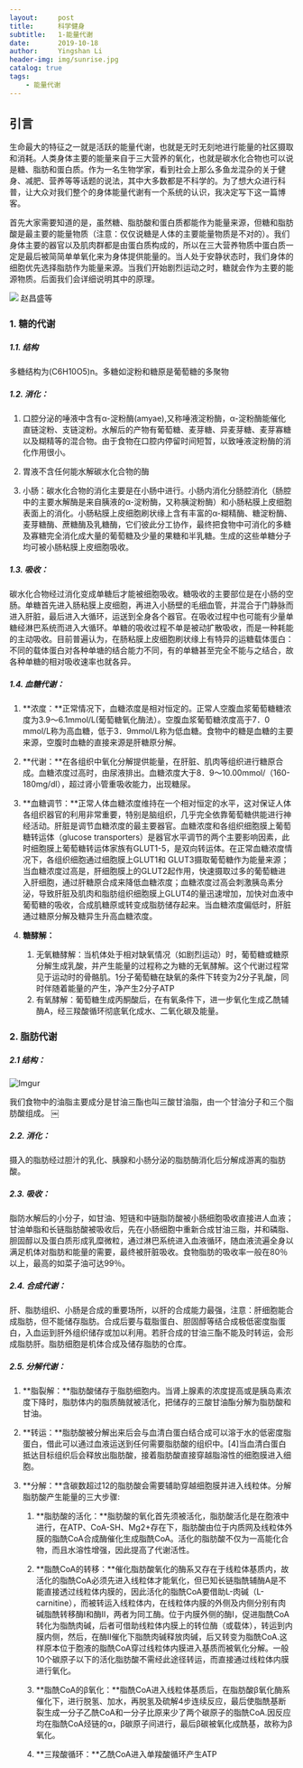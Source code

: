 ```yaml
---
layout:     post
title:      科学健身
subtitle:   1-能量代谢
date:       2019-10-18
author:     Yingshan Li
header-img: img/sunrise.jpg
catalog: true
tags:
    - 能量代谢
---
```



## 引言

生命最大的特征之一就是活跃的能量代谢，也就是无时无刻地进行能量的社区摄取和消耗。人类身体主要的能量来自于三大营养的氧化，也就是碳水化合物也可以说是糖、脂肪和蛋白质。作为一名生物学家，看到社会上那么多鱼龙混杂的关于健身、减肥、营养等等话题的说法，其中大多数都是不科学的。为了想大众进行科普，让大众对我们整个的身体能量代谢有一个系统的认识，我决定写下这一篇博客。

首先大家需要知道的是，虽然糖、脂肪酸和蛋白质都能作为能量来源，但糖和脂肪酸是最主要的能量物质（注意：仅仅说糖是人体的主要能量物质是不对的）。我们身体主要的器官以及肌肉群都是由蛋白质构成的，所以在三大营养物质中蛋白质一定是最后被简简单单氧化来为身体提供能量的。当人处于安静状态时，我们身体的细胞优先选择脂肪作为能量来源。当我们开始剧烈运动之时，糖就会作为主要的能源物质。后面我们会详细说明其中的原理。

![](https://imgur.com/gKye3c4.jpg)
赵昌盛等

### 1. 糖的代谢

##### 1.1. 结构

多糖结构为(C6H10O5)n。多糖如淀粉和糖原是葡萄糖的多聚物
    
##### 1.2. 消化：

1. 口腔分泌的唾液中含有α-淀粉酶(amyae),又称唾液淀粉酶，α-淀粉酶能催化直链淀粉、支链淀粉。水解后的产物有葡萄糖、麦芽糖、异麦芽糖、麦芽寡糖以及糊精等的混合物。由于食物在口腔内停留时间短暂，以致唾液淀粉酶的消化作用很小。

2. 胃液不含任何能水解碳水化合物的酶

3. 小肠：碳水化合物的消化主要是在小肠中进行。小肠内消化分肠腔消化（肠腔中的主要水解酶是来自胰液的α-淀粉酶，又称胰淀粉酶）和小肠粘膜上皮细胞表面上的消化。小肠粘膜上皮细胞刷状缘上含有丰富的α-糊精酶、糖淀粉酶、麦芽糖酶、蔗糖酶及乳糖酶，它们彼此分工协作，最终把食物中可消化的多糖及寡糖完全消化成大量的葡萄糖及少量的果糖和半乳糖。生成的这些单糖分子均可被小肠粘膜上皮细胞吸收。

##### 1.3. 吸收：

碳水化合物经过消化变成单糖后才能被细胞吸收。糖吸收的主要部位是在小肠的空肠。单糖首先进入肠粘膜上皮细胞，再进入小肠壁的毛细血管，并混合于门静脉而进入肝脏，最后进入大循环，运送到全身各个器官。在吸收过程中也可能有少量单糖经淋巴系统而进入大循环。单糖的吸收过程不单是被动扩散吸收，而是一种耗能的主动吸收。目前普遍认为，在肠粘膜上皮细胞刷状缘上有特异的运糖载体蛋白：不同的载体蛋白对各种单塘的结合能力不同，有的单糖甚至完全不能与之结合，故各种单糖的相对吸收速率也就各异。

##### 1.4. 血糖代谢：

1. **浓度：**正常情况下，血糖浓度是相对恒定的。正常人空腹血浆葡萄糖糖浓度为3.9～6.1mmol/L(葡萄糖氧化酶法）。空腹血浆葡萄糖浓度高于7．0 mmol/L称为高血糖，低于3．9mmol/L称为低血糖。食物中的糖是血糖的主要来源，空腹时血糖的直接来源是肝糖原分解。

2. **代谢：**在各组织中氧化分解提供能量，在肝脏、肌肉等组织进行糖原合成。血糖浓度过高时，由尿液排出。血糖浓度大于8．9～10.00mmol/（160-180mg/dl），超过肾小管重吸收能力，出现糖尿。

3. **血糖调节：**正常人体血糖浓度维持在一个相对恒定的水平，这对保证人体各组织器官的利用非常重要，特别是脑组织，几乎完全依靠葡萄糖供能进行神经活动。肝脏是调节血糖浓度的最主要器官。血糖浓度和各组织细胞膜上葡萄糖转运体（glucose transporters）是器官水平调节的两个主要影响因素，此时细胞膜上葡萄糖转运体家族有GLUT1-5，是双向转运体。在正常血糖浓度情况下，各组织细胞通过细胞膜上GLUT1和 GLUT3摄取葡萄糖作为能量来源；当血糖浓度过高是，肝细胞膜上的GLUT2起作用，快速摄取过多的葡萄糖进入肝细胞，通过肝糖原合成来降低血糖浓度；血糖浓度过高会刺激胰岛素分泌，导致肝脏及肌肉和脂肪组织细胞膜上GLUT4的量迅速增加，加快对血液中葡萄糖的吸收，合成肌糖原或转变成脂肪储存起来。当血糖浓度偏低时，肝脏通过糖原分解及糖异生升高血糖浓度。

4. **糖酵解：**
      1. 无氧糖酵解：当机体处于相对缺氧情况（如剧烈运动）时，葡萄糖或糖原分解生成乳酸，并产生能量的过程称之为糖的无氧酵解。这个代谢过程常见于运动时的骨骼肌。1分子葡萄糖在缺氧的条件下转变为2分子乳酸，同时伴随着能量的产生，净产生2分子ATP
      2. 有氧酵解：葡萄糖生成丙酮酸后，在有氧条件下，进一步氧化生成乙酰辅酶A，经三羧酸循环彻底氧化成水、二氧化碳及能量。



### 2. 脂肪代谢

##### 2.1 结构：

![Imgur](https://imgur.com/0MLZY73.jpg)

我们食物中的油脂主要成分是甘油三酯也叫三酸甘油脂，由一个甘油分子和三个脂肪酸组成。
￼
##### 2.2. 消化：

摄入的脂肪经过胆汁的乳化、胰腺和小肠分泌的脂肪酶消化后分解成游离的脂肪酸。
    
##### 2.3. 吸收：

脂防水解后的小分子，如甘油、短链和中链脂防酸被小肠细胞吸收直接进人血液；甘油单脂和长链脂肪酸被吸收后，先在小肠细胞中重新合成甘油三脂，并和磷脂、胆固醇以及蛋白质形成乳糜微粒，通过淋巴系统进入血液循环，随血液流遍全身以满足机体对脂肪和能量的需要，最终被肝脏吸收。食物脂肪的吸收率一般在80％以上，最高的如菜子油可达99％。

##### 2.4. 合成代谢：

肝、脂肪组织、小肠是合成的重要场所，以肝的合成能力最强，注意：肝细胞能合成脂肪，但不能储存脂肪。合成后要与载脂蛋白、胆固醇等结合成极低密度脂蛋白，入血运到肝外组织储存或加以利用。若肝合成的甘油三酯不能及时转运，会形成脂肪肝。脂肪细胞是机体合成及储存脂肪的仓库。

##### 2.5. 分解代谢：

1. **脂裂解：**脂肪酸储存于脂肪细胞内。当肾上腺素的浓度提高或是胰岛素浓度下降时，脂肪体内的脂质酶就被活化，把储存的三酸甘油酯分解为脂肪酸和甘油。

2. **转运：**脂肪酸被分解出来后会与血清白蛋白结合成可以溶于水的低密度脂蛋白，借此可以通过血液运送到任何需要脂肪酸的组织中。[4]当血清白蛋白抵达目标组织后会释放出脂肪酸，接着脂肪酸直接穿越脂溶性的细胞膜进入细胞。

3. **分解：**含碳数超过12的脂肪酸会需要辅助穿越细胞膜并进入线粒体。分解脂肪酸产生能量的三大步骤:

	1. **脂肪酸的活化：**脂肪酸的氧化首先须被活化，脂肪酸活化是在胞液中进行，在ATP、CoA-SH、Mg2+存在下，脂肪酸由位于内质网及线粒体外膜的脂酰CoA合成酶催化生成脂酰CoA。活化的脂肪酸不仅为一高能化合物，而且水溶性增强，因此提高了代谢活性。

	2. **脂酰CoA的转移：**催化脂肪酸氧化的酶系又存在于线粒体基质内，故活化的脂酰CoA必须先进入线粒体才能氧化，但已知长链脂酰辅酶A是不能直接透过线粒体内膜的，因此活化的脂酰CoA要借助L-肉碱（L-carnitine），而被转运入线粒体内，在线粒体内膜的外侧及内侧分别有肉碱脂酰转移酶I和酶Ⅱ，两者为同工酶。位于内膜外侧的酶Ⅰ，促进脂酰CoA转化为脂酰肉碱，后者可借助线粒体内膜上的转位酶（或载体），转运到内膜内侧，然后，在酶Ⅱ催化下脂酰肉碱释放肉碱，后又转变为脂酰CoA.这样原本位于胞液的脂酰CoA穿过线粒体内膜进入基质而被氧化分解。一般10个碳原子以下的活化脂肪酸不需经此途径转运，而直接通过线粒体内膜进行氧化。

	3. **脂酰CoA的β氧化：**脂酰CoA进入线粒体基质后，在脂肪酸β氧化酶系催化下，进行脱氢、加水，再脱氢及硫解4步连续反应，最后使脂酰基断裂生成一分子乙酰CoA和一分子比原来少了两个碳原子的脂酰CoA.因反应均在脂酰CoA烃链的α，β碳原子间进行，最后β碳被氧化成酰基，故称为β氧化。

	4. **三羧酸循环：**乙酰CoA进入单羧酸循环产生ATP